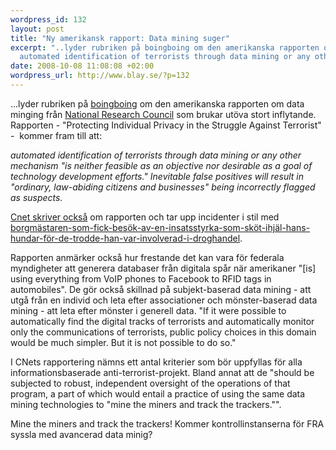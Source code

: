 ```yaml
--- 
wordpress_id: 132
layout: post
title: "Ny amerikansk rapport: Data mining suger"
excerpt: "..lyder rubriken på boingboing om den amerikanska rapporten om data minging från National Research Council som brukar utöva stort inflytande. Rapporten - \"Protecting Individual Privacy in the Struggle Against Terrorist\" -  kommer fram till att:\n\n\
  automated identification of terrorists through data mining or any other mechanism \"is neither feasible as an objective nor desirable as a goal of technology development efforts.\" Inevitable false positives will result in \"ordinary, law-abiding citizens and businesses\" being incorrectly flagged as suspects."
date: 2008-10-08 11:08:08 +02:00
wordpress_url: http://www.blay.se/?p=132
---
```

...lyder rubriken på <a href="http://www.boingboing.net/2008/10/07/datamining-sucks-off.html">boingboing</a> om den amerikanska rapporten om data minging från <a href="http://sites.nationalacademies.org/nrc/index.htm">National Research Council</a> som brukar utöva stort inflytande. Rapporten - "Protecting Individual Privacy in the Struggle Against Terrorist" -  kommer fram till att:

<em>automated identification of terrorists through data mining or any other mechanism "is neither feasible as an objective nor desirable as a goal of technology development efforts." Inevitable false positives will result in "ordinary, law-abiding citizens and businesses" being incorrectly flagged as suspects. </em>

<a href="http://news.cnet.com/8301-13578_3-10059987-38.html?part=rss&amp;subj=news&amp;tag=2547-1_3-0-20">Cnet skriver också</a> om rapporten och tar upp incidenter i stil med <a href="http://www.reason.com/blog/show/127848.html">borgmästaren-som-fick-besök-av-en-insatsstyrka-som-sköt-ihjäl-hans-hundar-för-de-trodde-han-var-involverad-i-droghandel</a>.

Rapporten anmärker också hur frestande det kan vara för federala myndigheter att generera databaser från digitala spår när amerikaner "[is] using everything from VoIP phones to Facebook to RFID tags in automobiles". De gör också skillnad på subjekt-baserad data mining - att utgå från en individ och leta efter associationer och mönster-baserad data mining - att leta efter mönster i generell data. "If it were possible to automatically find the digital tracks of terrorists and automatically monitor only the communications of terrorists, public policy choices in this domain would be much simpler. But it is not possible to do so."

I CNets rapportering nämns ett antal kriterier som bör uppfyllas för alla informationsbaserade anti-terrorist-projekt. Bland annat att de "should be subjected to robust, independent  oversight of the operations of that program, a part of which would  entail a practice of using the same data mining technologies to "mine  the miners and track the trackers."".

Mine the miners and track the trackers! Kommer kontrollinstanserna för FRA syssla med avancerad data minig?
